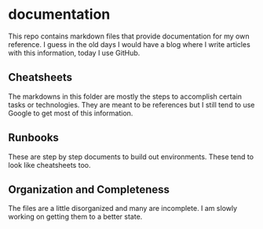 # documentation

This repo contains markdown files that provide documentation for my own reference. I guess in the old days I would have a blog where I write articles with this information, today I use GitHub.

## Cheatsheets

The markdowns in this folder are mostly the steps to accomplish certain tasks or technologies. They are meant to be references but I still tend to use Google to get most of this information.

## Runbooks

These are step by step documents to build out environments. These tend to look like cheatsheets too.

## Organization and Completeness

The files are a little disorganized and many are incomplete. I am slowly working on getting them to a better state. 
